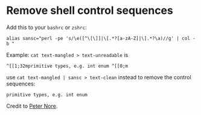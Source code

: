# Remove shell control sequences

Add this to your `bashrc` or `zshrc`:

`alias sansc="perl -pe 's/\e([^\[\]]|\[.*?[a-zA-Z]|\].*?\a)//g' | col -b "`

Example: `cat text-mangled > text-unreadable` is

`^[[1;32mprimitive types, e.g. int enum ^[[0;m`

use `cat text-mangled | sansc > text-clean` instead to remove the control sequences:

`primitive types, e.g. int enum`

Credit to [Peter Nore](https://unix.stackexchange.com/users/8635/peter-nore).
